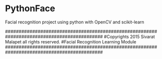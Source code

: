 # PythonFace

Facial recognition project using python with OpenCV and scikit-learn

############################################################################################
#Copyrights 2015 Sivarat Malapet all rights reserved.
#Facial Recognition Learning Module
############################################################################################

